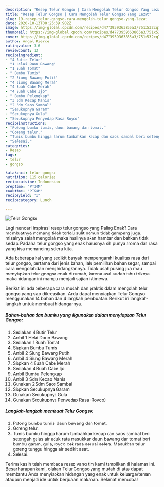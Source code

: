 ```yaml
---
description: "Resep Telur Gongso | Cara Mengolah Telur Gongso Yang Lezat"
title: "Resep Telur Gongso | Cara Mengolah Telur Gongso Yang Lezat"
slug: 19-resep-telur-gongso-cara-mengolah-telur-gongso-yang-lezat
date: 2020-10-13T00:25:39.902Z
image: https://img-global.cpcdn.com/recipes/d4773959363865a3/751x532cq70/telur-gongso-foto-resep-utama.jpg
thumbnail: https://img-global.cpcdn.com/recipes/d4773959363865a3/751x532cq70/telur-gongso-foto-resep-utama.jpg
cover: https://img-global.cpcdn.com/recipes/d4773959363865a3/751x532cq70/telur-gongso-foto-resep-utama.jpg
author: Angel Pierce
ratingvalue: 3.6
reviewcount: 13
recipeingredient:
- "4 Butir Telur"
- "1 Helai Daun Bawang"
- "1 Buah Tomat"
- " Bumbu Tumis"
- "2 Siung Bawang Putih"
- "4 Siung Bawang Merah"
- "4 Buah Cabe Merah"
- "4 Buah Cabe Ijo"
- " Bumbu Pelengkap"
- "3 Sdm Kecap Manis"
- "2 Sdm Saos Sambal"
- "Secukupnya Garam"
- "Secukupnya Gula"
- "Secukupnya Penyedap Rasa Royco"
recipeinstructions:
- "Potong bumbu tumis, daun bawang dan tomat."
- "Goreng telur."
- "Tumis bumbu hingga harum tambahkan kecap dan saos sambal beri setengah gelas air aduk rata masukkan daun bawang dan tomat beri bumbu garam, gula, royco cek rasa sesuai selera. Masukkan telur goreng tunggu hingga air sedikit asat."
- "Selesai."
categories:
- Resep
tags:
- telur
- gongso

katakunci: telur gongso 
nutrition: 115 calories
recipecuisine: Indonesian
preptime: "PT34M"
cooktime: "PT54M"
recipeyield: "1"
recipecategory: Lunch

---
```



![Telur Gongso](https://img-global.cpcdn.com/recipes/d4773959363865a3/751x532cq70/telur-gongso-foto-resep-utama.jpg)

Lagi mencari inspirasi resep telur gongso yang Paling Enak? Cara membuatnya memang tidak terlalu sulit namun tidak gampang juga. misalnya salah mengolah maka hasilnya akan hambar dan bahkan tidak sedap. Padahal telur gongso yang enak harusnya sih punya aroma dan rasa yang bisa memancing selera kita.

Ada beberapa hal yang sedikit banyak mempengaruhi kualitas rasa dari telur gongso, pertama dari jenis bahan, lalu pemilihan bahan segar, sampai cara mengolah dan menghidangkannya. Tidak usah pusing jika mau menyiapkan telur gongso enak di rumah, karena asal sudah tahu triknya maka hidangan ini mampu menjadi sajian istimewa.




Berikut ini ada beberapa cara mudah dan praktis dalam mengolah telur gongso yang siap dikreasikan. Anda dapat menyiapkan Telur Gongso menggunakan 14 bahan dan 4 langkah pembuatan. Berikut ini langkah-langkah untuk membuat hidangannya.

<!--inarticleads1-->

##### Bahan-bahan dan bumbu yang digunakan dalam menyiapkan Telur Gongso:

1. Sediakan 4 Butir Telur
1. Ambil 1 Helai Daun Bawang
1. Sediakan 1 Buah Tomat
1. Siapkan  Bumbu Tumis
1. Ambil 2 Siung Bawang Putih
1. Ambil 4 Siung Bawang Merah
1. Siapkan 4 Buah Cabe Merah
1. Sediakan 4 Buah Cabe Ijo
1. Ambil  Bumbu Pelengkap
1. Ambil 3 Sdm Kecap Manis
1. Gunakan 2 Sdm Saos Sambal
1. Siapkan Secukupnya Garam
1. Gunakan Secukupnya Gula
1. Gunakan Secukupnya Penyedap Rasa (Royco)




<!--inarticleads2-->

##### Langkah-langkah membuat Telur Gongso:

1. Potong bumbu tumis, daun bawang dan tomat.
1. Goreng telur.
1. Tumis bumbu hingga harum tambahkan kecap dan saos sambal beri setengah gelas air aduk rata masukkan daun bawang dan tomat beri bumbu garam, gula, royco cek rasa sesuai selera. Masukkan telur goreng tunggu hingga air sedikit asat.
1. Selesai.




Terima kasih telah membaca resep yang tim kami tampilkan di halaman ini. Besar harapan kami, olahan Telur Gongso yang mudah di atas dapat membantu Anda menyiapkan hidangan yang enak untuk keluarga/teman ataupun menjadi ide untuk berjualan makanan. Selamat mencoba!
